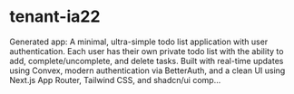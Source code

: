 # tenant-ia22
Generated app: A minimal, ultra-simple todo list application with user authentication. Each user has their own private todo list with the ability to add, complete/uncomplete, and delete tasks. Built with real-time updates using Convex, modern authentication via BetterAuth, and a clean UI using Next.js App Router, Tailwind CSS, and shadcn/ui comp...

